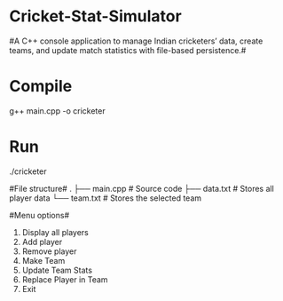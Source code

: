 # Cricket-Stat-Simulator
#A C++ console application to manage Indian cricketers’ data, create teams, and update match statistics with file-based persistence.#
# Compile
g++ main.cpp -o cricketer

# Run
./cricketer

#File structure#
.
├── main.cpp       # Source code
├── data.txt       # Stores all player data
└── team.txt       # Stores the selected team

#Menu options#
1. Display all players
2. Add player
3. Remove player
4. Make Team
5. Update Team Stats
6. Replace Player in Team
7. Exit


  
